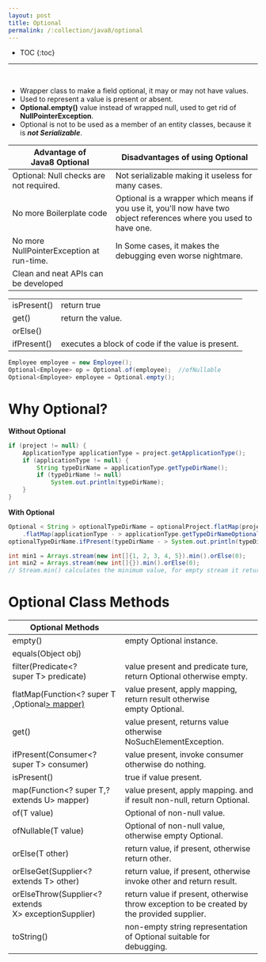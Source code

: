 ```yaml
---
layout: post
title: Optional
permalink: /:collection/java8/optional
---
```


- TOC
{:toc}

<hr><br>

* Wrapper class to make a field optional, it may or may not have values.
* Used to represent a value is present or absent.
* **Optional.empty()** value instead of wrapped null, used to get rid of **NullPointerException**.
* Optional is not to be used as a member of an entity classes, because it is ***not Serializable***.

|Advantage of Java8 Optional|Disadvantages of using Optional|
|---|---|
Optional: Null checks are not required. | Not serializable making it useless for many cases.
No more Boilerplate code | Optional is a wrapper which means if you use it, you'll now have two object references where you used to have one.
No more NullPointerException at run-time. | In Some cases, it makes the debugging even worse nightmare.
Clean and neat APIs can be developed | 

|||
---|---
isPresent() | return true 
get()       | return the value. 
orElse()    |  
ifPresent() | executes a block of code if the value is present.

```java
Employee employee = new Employee(); 
Optional<Employee> op = Optional.of(employee);  //ofNullable
Optional<Employee> employee = Optional.empty();
```

# Why Optional?
**Without Optional**
```java
if (project != null) {
    ApplicationType applicationType = project.getApplicationType();
    if (applicationType != null) {
        String typeDirName = applicationType.getTypeDirName();
        if (typeDirName != null)
            System.out.println(typeDirName);
    }
}
```

**With Optional**
```java
Optional < String > optionalTypeDirName = optionalProject.flatMap(project - > project.getApplicationTypeOptional())
    .flatMap(applicationType - > applicationType.getTypeDirNameOptional());
optionalTypeDirName.ifPresent(typeDirName - > System.out.println(typeDirName));
```

```java
int min1 = Arrays.stream(new int[]{1, 2, 3, 4, 5}).min().orElse(0);
int min2 = Arrays.stream(new int[]{}).min().orElse(0);
// Stream.min() calculates the minimum value, for empty stream it returns Optional rather than null or exception.
```

# Optional Class Methods

|Optional Methods |   |
|---              |---|
|empty()	| empty Optional instance.|
|equals(Object obj) ||
|filter(Predicate<? super T> predicate) | value present and predicate ture, return Optional otherwise empty.|
|flatMap(Function<? super T ,Optional<U>> mapper) | value present, apply mapping, return result otherwise empty Optional.|
|get() | value present, returns value otherwise NoSuchElementException.|
|ifPresent(Consumer<? super T> consumer) | value present, invoke consumer otherwise do nothing.|
|isPresent()	| true if value present.|
|map(Function<? super T,? extends U> mapper)	| value present, apply mapping. and if result non-null, return Optional.|
|of(T value)	| Optional of non-null value.|
|ofNullable(T value)	| Optional of non-null value, otherwise empty Optional.|
|orElse(T other)	| return value, if present, otherwise return other.|
|orElseGet(Supplier<? extends T> other) | return value, if present, otherwise invoke other and return result.|
|orElseThrow(Supplier<? extends X> exceptionSupplier) | return value if present, otherwise throw exception to be created by the provided supplier.|
|toString() | non-empty string representation of Optional suitable for debugging.|
